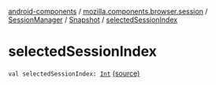 [android-components](../../../index.md) / [mozilla.components.browser.session](../../index.md) / [SessionManager](../index.md) / [Snapshot](index.md) / [selectedSessionIndex](./selected-session-index.md)

# selectedSessionIndex

`val selectedSessionIndex: `[`Int`](https://kotlinlang.org/api/latest/jvm/stdlib/kotlin/-int/index.html) [(source)](https://github.com/mozilla-mobile/android-components/blob/master/components/browser/session/src/main/java/mozilla/components/browser/session/SessionManager.kt#L332)
